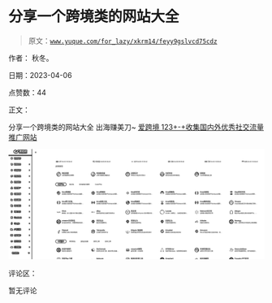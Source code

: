 # 分享一个跨境类的网站大全

> 原文：[`www.yuque.com/for_lazy/xkrm14/feyy9gslvcd75cdz`](https://www.yuque.com/for_lazy/xkrm14/feyy9gslvcd75cdz)

作者： 秋冬。

日期：2023-04-06

点赞数：44

正文：

分享一个跨境类的网站大全 出海赚美刀~ [爱跨境 123+-+收集国内外优秀社交流量推广网站](https://www.ikj123.com/)

![](img/bbb426aa8c81c4a0be7503e3e65e773f.png)

评论区：

暂无评论

